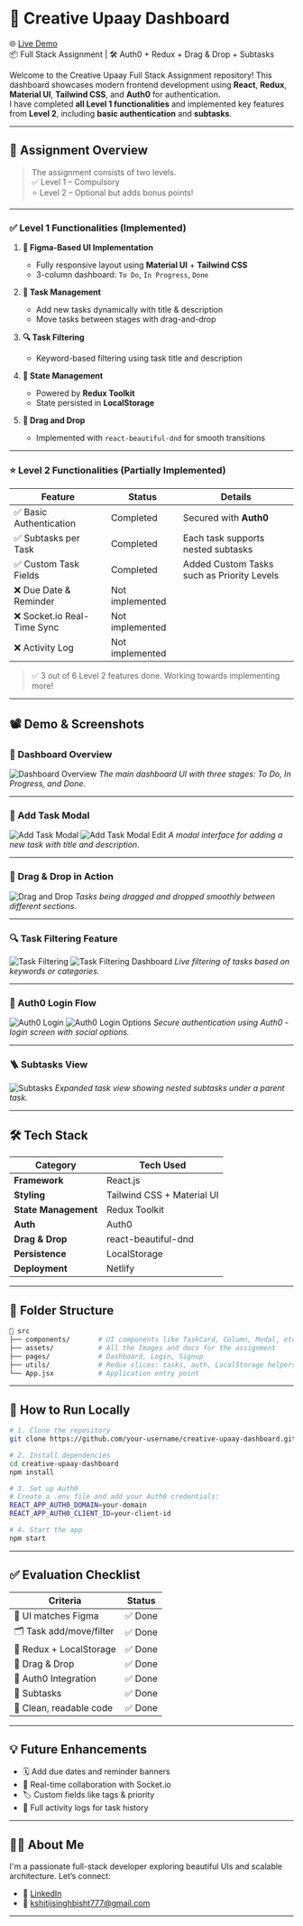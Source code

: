 # 🎨 Creative Upaay Dashboard

🌐 [Live Demo](https://creative-upaay-dashboard.netlify.app/)  
📦 Full Stack Assignment | 🛠️ Auth0 + Redux + Drag & Drop + Subtasks

Welcome to the Creative Upaay Full Stack Assignment repository! This dashboard showcases modern frontend development using **React**, **Redux**, **Material UI**, **Tailwind CSS**, and **Auth0** for authentication.  
I have completed **all Level 1 functionalities** and implemented key features from **Level 2**, including **basic authentication** and **subtasks**.

---

## 📑 Assignment Overview

> The assignment consists of two levels.  
> ✅ Level 1 – Compulsory  
> ⭐ Level 2 – Optional but adds bonus points!

---

### ✅ Level 1 Functionalities (Implemented)

1. **🎨 Figma-Based UI Implementation**  
   - Fully responsive layout using **Material UI** + **Tailwind CSS**  
   - 3-column dashboard: `To Do`, `In Progress`, `Done`

2. **📝 Task Management**  
   - Add new tasks dynamically with title & description  
   - Move tasks between stages with drag-and-drop

3. **🔍 Task Filtering**  
   - Keyword-based filtering using task title and description

4. **🧠 State Management**  
   - Powered by **Redux Toolkit**  
   - State persisted in **LocalStorage**

5. **🧲 Drag and Drop**  
   - Implemented with `react-beautiful-dnd` for smooth transitions

---

### ⭐ Level 2 Functionalities (Partially Implemented)

| Feature                        | Status    | Details |
|-------------------------------|-----------|---------|
| ✅ Basic Authentication       | Completed | Secured with **Auth0** |
| ✅ Subtasks per Task          | Completed | Each task supports nested subtasks |
| ✅ Custom Task Fields         | Completed | Added Custom Tasks such as Priority Levels |
| ❌ Due Date & Reminder        | Not implemented |
| ❌ Socket.io Real-Time Sync   | Not implemented |
| ❌ Activity Log               | Not implemented |

> ✅ 3 out of 6 Level 2 features done. Working towards implementing more!

---

## 📽️ Demo & Screenshots

### 📍 Dashboard Overview

![Dashboard Overview](./src/assets/samples/dashboard.png)
*The main dashboard UI with three stages: To Do, In Progress, and Done.*

---

### 📝 Add Task Modal

![Add Task Modal](./src/assets/samples/addTask1.png)
![Add Task Modal Edit](./src/assets/samples/addTask2.png)
*A modal interface for adding a new task with title and description.*

---

### 🔁 Drag & Drop in Action

![Drag and Drop](./src/assets/samples/drag.png)
*Tasks being dragged and dropped smoothly between different sections.*

---

### 🔍 Task Filtering Feature

![Task Filtering](./src/assets/samples/filterOptions.png)
![Task Filtering Dashboard](./src/assets/samples/filteredDashboard.png)
*Live filtering of tasks based on keywords or categories.*

---

### 🔐 Auth0 Login Flow

![Auth0 Login](./src/assets/samples/login.png)
![Auth0 Login Options](./src/assets/samples/loginOptions.png)
*Secure authentication using Auth0 - login screen with social options.*

---

### 🪜 Subtasks View

![Subtasks](./src/assets/samples/subtask.png)
*Expanded task view showing nested subtasks under a parent task.*


---

## 🛠️ Tech Stack

| Category           | Tech Used |
|--------------------|-----------|
| **Framework**      | React.js |
| **Styling**        | Tailwind CSS + Material UI |
| **State Management** | Redux Toolkit |
| **Auth**           | Auth0 |
| **Drag & Drop**    | react-beautiful-dnd |
| **Persistence**    | LocalStorage |
| **Deployment**     | Netlify |

---

## 📂 Folder Structure

```bash
📁 src
├── components/       # UI components like TaskCard, Column, Modal, etc.
├── assets/           # All the Images and docs for the assignment
├── pages/            # Dashboard, Login, Signup
├── utils/            # Redux slices: tasks, auth, LocalStorage helpers
└── App.jsx           # Application entry point
````

---

## 🚀 How to Run Locally

```bash
# 1. Clone the repository
git clone https://github.com/your-username/creative-upaay-dashboard.git

# 2. Install dependencies
cd creative-upaay-dashboard
npm install

# 3. Set up Auth0
# Create a .env file and add your Auth0 credentials:
REACT_APP_AUTH0_DOMAIN=your-domain
REACT_APP_AUTH0_CLIENT_ID=your-client-id

# 4. Start the app
npm start
```

---

## ✅ Evaluation Checklist

| Criteria                 | Status |
| ------------------------ | ------ |
| 🎨 UI matches Figma      | ✅ Done |
| 🗂️ Task add/move/filter | ✅ Done |
| 🧠 Redux + LocalStorage  | ✅ Done |
| 🧲 Drag & Drop           | ✅ Done |
| 🔐 Auth0 Integration     | ✅ Done |
| 📌 Subtasks              | ✅ Done |
| 🧹 Clean, readable code  | ✅ Done |

---

## 💡 Future Enhancements

* 🗓️ Add due dates and reminder banners
* 🔄 Real-time collaboration with Socket.io
* 🏷️ Custom fields like tags & priority
* 📜 Full activity logs for task history

---

## 🙋‍♂️ About Me

I'm a passionate full-stack developer exploring beautiful UIs and scalable architecture.
Let’s connect:

* 🔗 [LinkedIn](https://linkedin.com/in/kshitijsinghbisht)
* 📧 [kshitijsinghbisht777@gmail.com](mailto:kshitijsinghbisht777@gmail.com)

---
